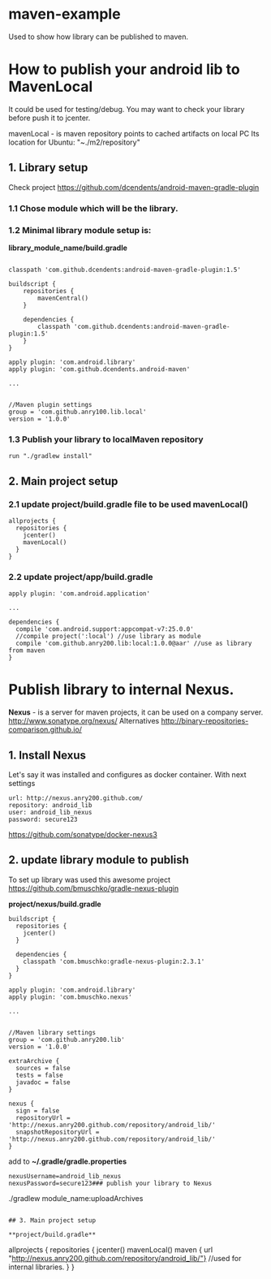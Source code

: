 # maven-example
Used to show how library can be published to maven.

# How to publish your android lib to MavenLocal

It could be used for testing/debug. You may want to check your library before push it to jcenter.

mavenLocal - is maven repository points to cached artifacts on local PC
Its location for Ubuntu: "~./m2/repository"


## 1. Library setup
Check project https://github.com/dcendents/android-maven-gradle-plugin

### 1.1 Chose module which will be the library.

### 1.2 Minimal library module setup is:

**library_module_name/build.gradle**
```

classpath 'com.github.dcendents:android-maven-gradle-plugin:1.5'

buildscript {
    repositories {
        mavenCentral()
    }

    dependencies {
        classpath 'com.github.dcendents:android-maven-gradle-plugin:1.5'
    }
}

apply plugin: 'com.android.library'
apply plugin: 'com.github.dcendents.android-maven'

...


//Maven plugin settings
group = 'com.github.anry100.lib.local'
version = '1.0.0'
```

### 1.3 Publish your library to localMaven repository

``` 
run "./gradlew install"
```

## 2. Main project setup

### 2.1 update project/build.gradle file to be used mavenLocal()

```
allprojects {
  repositories {
    jcenter()
    mavenLocal()
  }
}
```

### 2.2 update project/app/build.gradle

```
apply plugin: 'com.android.application'

...

dependencies {
  compile 'com.android.support:appcompat-v7:25.0.0'
  //compile project(':local') //use library as module
  compile 'com.github.anry200.lib:local:1.0.0@aar' //use as library from maven
}
```



# Publish library to internal Nexus.
**Nexus** - is a server for maven projects, it can be used on a company server.
http://www.sonatype.org/nexus/
Alternatives http://binary-repositories-comparison.github.io/

## 1. Install Nexus
Let's say it was installed and configures as docker container. With next settings

```
url: http://nexus.anry200.github.com/
repository: android_lib
user: android_lib_nexus
password: secure123
```

https://github.com/sonatype/docker-nexus3


## 2. update library module to publish
To set up library was used this awesome project https://github.com/bmuschko/gradle-nexus-plugin

**project/nexus/build.gradle**
```
buildscript {
  repositories {
    jcenter()
  }

  dependencies {
    classpath 'com.bmuschko:gradle-nexus-plugin:2.3.1'
  }
}

apply plugin: 'com.android.library'
apply plugin: 'com.bmuschko.nexus'

...


//Maven library settings
group = 'com.github.anry200.lib'
version = '1.0.0'

extraArchive {
  sources = false
  tests = false
  javadoc = false
}

nexus {
  sign = false
  repositoryUrl = 'http://nexus.anry200.github.com/repository/android_lib/'
  snapshotRepositoryUrl = 'http://nexus.anry200.github.com/repository/android_lib/'
}
```

add to **~/.gradle/gradle.properties**
```
nexusUsername=android_lib_nexus
nexusPassword=secure123### publish your library to Nexus
```
./gradlew module_name:uploadArchives
```

## 3. Main project setup

**project/build.gradle**
```
allprojects {
  repositories {
    jcenter()
    mavenLocal()
    maven { url "http://nexus.anry200.github.com/repository/android_lib/"} //used for internal libraries.
  }
}
```

```

